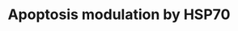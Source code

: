 ---
annotations:
- type: Pathway Ontology
  value: apoptotic cell death pathway
authors:
- I.Reyes
- MaintBot
- Christine Chichester
- Mkutmon
- Khanspers
- Eweitz
description: This pathway summarizes the various ways by which HSP70 proteins can
  inhibit apoptosis. This pathway was originally adapted from rat.
last-edited: 2021-05-23
organisms:
- Mus musculus
redirect_from:
- /index.php/Pathway:WP166
- /instance/WP166
schema-jsonld:
- '@context': https://schema.org/
  '@id': https://wikipathways.github.io/pathways/WP166.html
  '@type': Dataset
  creator:
    '@type': Organization
    name: WikiPathways
  description: This pathway summarizes the various ways by which HSP70 proteins can
    inhibit apoptosis. This pathway was originally adapted from rat.
  keywords:
  - Apaf1
  - Bid
  - Hspa1a
  - Nfkb1
  - Ripk1
  - Tnfrsf1a
  - Gm10108
  - Casp9
  - Mapk10
  - Casp2
  - Casp8
  - Map3k1
  - Casp6
  - Casp7
  - Aifm1
  - Fadd
  - Casp3
  - Fas
  license: CC0
  name: Apoptosis modulation by HSP70
seo: CreativeWork
title: Apoptosis modulation by HSP70
wpid: WP166
---